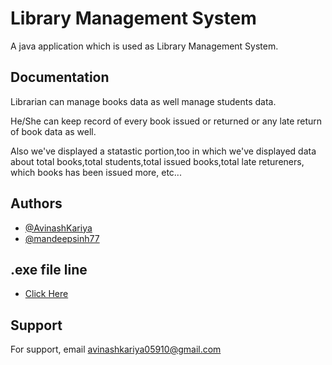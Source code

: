 
# Library Management System

A java application which is used as Library Management System.


## Documentation

Librarian can manage books data as well manage students data.

He/She can keep record of every book issued or returned or any late return of book data as well.

Also we've displayed a statastic portion,too in which we've displayed data about total books,total students,total issued books,total late retureners, which books has been issued more, etc... 
## Authors

- [@AvinashKariya](https://github.com/AvinashKariya)
- [@mandeepsinh77](https://github.com/Mandeepsinh77)

## .exe file line
- [Click Here](https://drive.google.com/file/d/1Yak-MdLhLDp8qfoJs4owVaE7EtSgbS-8/view?usp=share_link)
## Support

For support, email avinashkariya05910@gmail.com

